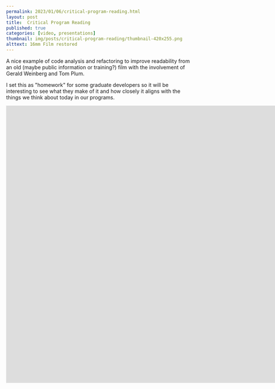 ```yaml
---
permalink: 2023/01/06/critical-program-reading.html
layout: post
title:  Critical Program Reading
published: true
categories: [video, presentations]
thumbnail: img/posts/critical-program-reading/thumbnail-420x255.png
alttext: 16mm Film restored
--- 
```


A nice example of code analysis and refactoring to improve readability from an old (maybe public information or training?) film with the involvement of Gerald Weinberg and Tom Plum. 

I set this as "homework" for some graduate developers so it will be interesting to see what they make of it and how closely it aligns with the things we think about today in our 
programs. 

<iframe width="1868" height="755" src="https://www.youtube.com/embed/7hdJQkn8rtA" title="Critical Program Reading (1975) - 16mm Film" frameborder="0" allow="accelerometer; autoplay; clipboard-write; encrypted-media; gyroscope; picture-in-picture; web-share" allowfullscreen></iframe>